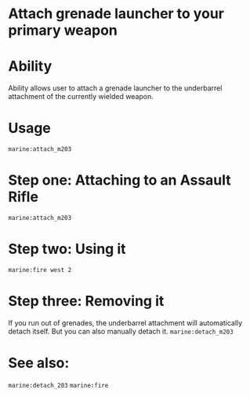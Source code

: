 # Attach grenade launcher to your primary weapon

# Ability
Ability allows user to attach a grenade launcher to the underbarrel attachment of the currently wielded weapon.

# Usage
`marine:attach_m203`

# Step one: Attaching to an Assault Rifle
`marine:attach_m203`

# Step two: Using it
`marine:fire west 2`

# Step three: Removing it 
If you run out of grenades, the underbarrel attachment will automatically detach itself. But you can also manually detach it.
`marine:detach_m203`

# See also:
`marine:detach_203`
`marine:fire`
